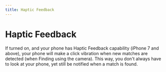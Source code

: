 ```yaml
---
title: Haptic Feedback
---
```


# Haptic Feedback

If turned on, and your phone has Haptic Feedback capability (iPhone 7 and above), your phone will make a click vibration when new matches are detected (when Finding using the camera).  This way, you don't always have to look at your phone, yet still be notified when a match is found.
